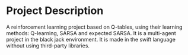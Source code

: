 # Project Description
A reinforcement learning project based on Q-tables, using their learning methods: Q-learning, SARSA and expected SARSA. It is a multi-agent project in the black jack environment. It is made in the swift language without using third-party libraries.
